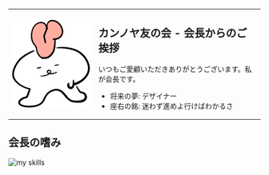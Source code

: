 <table>
  <tr>
    <td valign="middle">
      <img src="./assets/atamakuchi-1.gif" width="200" alt="nani" />
    </td>
    <td valign="middle">
      <h2>カンノヤ友の会 - 会長からのご挨拶</h2>
      <p>いつもご愛顧いただきありがとうございます。私が会長です。</p>
      <ul>
        <li>将来の夢: デザイナー</li>
        <li>座右の銘: 迷わず進めよ行けばわかるさ</li>
      </ul>
    </td>
  </tr>
</table>
    <h2>会長の嗜み</h2>
  <img alt="my skills" src="https://skillicons.dev/icons?theme=dark&perline=7&i=twitter,misskey,vscode,vite,html,css,js,sass,react,next,figma,ai" />
